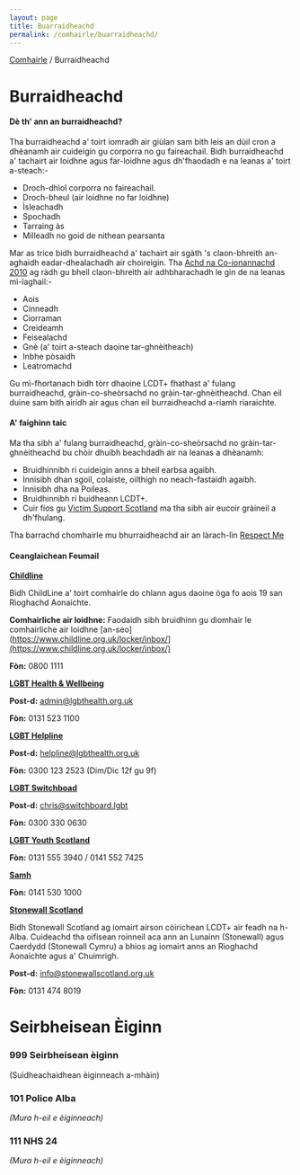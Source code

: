 ```yaml
---
layout: page
title: Buarraidheachd
permalink: /comhairle/buarraidheachd/
---
```


[Comhairle](/comhairle/) / Burraidheachd

# Burraidheachd

#### Dè th' ann an burraidheachd?

Tha burraidheachd a' toirt iomradh air giùlan sam bith leis an dùil cron a dhèanamh air cuideigin gu corporra no gu faireachail. Bidh burraidheachd a' tachairt air loidhne agus far-loidhne agus dh'fhaodadh e na leanas a' toirt a-steach:-

*   Droch-dhìol corporra no faireachail.
*   Droch-bheul (air loidhne no far loidhne)
*   Ìsleachadh
*   Spochadh
*   Tarraing às
*   Milleadh no goid de nithean pearsanta

Mar as trice bidh burraidheachd a' tachairt air sgàth 's claon-bhreith an-aghaidh eadar-dhealachadh air choireigin. Tha [Achd na Co-ionannachd 2010](https://geidh.uk/comhairle/coirichean-agus-reachdas/) ag ràdh gu bheil claon-bhreith air adhbharachadh le gin de na leanas mì-laghail:-

*   Aois
*   Cinneadh
*   Ciorraman
*   Creideamh
*   Feisealachd
*   Gnè (a' toirt a-steach daoine tar-ghnèitheach)
*   Inbhe pòsaidh
*   Leatromachd

Gu mì-fhortanach bidh tòrr dhaoine LCDT+ fhathast a' fulang burraidheachd, gràin-co-sheòrsachd no gràin-tar-ghnèitheachd. Chan eil duine sam bith airidh air agus chan eil burraidheachd a-riamh riaraichte.

#### A' faighinn taic

Ma tha sibh a' fulang burraidheachd, gràin-co-sheòrsachd no gràin-tar-ghnèitheachd bu chòir dhuibh beachdadh air na leanas a dhèanamh:

*   Bruidhinnibh ri cuideigin anns a bheil earbsa agaibh.
*   Innisibh dhan sgoil, colaiste, oilthigh no neach-fastaidh agaibh.
*   Innisibh dha na Poileas.
*   Bruidhinnibh ri buidheann LCDT+.
*   Cuir fios gu [Victim Support Scotland](http://www.victimsupportsco.org.uk) ma tha sibh air eucoir gràineil a dh'fhulang.

Tha barrachd chomhairle mu bhurraidheachd air an làrach-lìn [Respect Me](http://www.respectme.org.uk)

#### Ceanglaichean Feumail

[**Childline**](https://www.childline.org.uk/info-advice/your-feelings/sexual-identity/)

Bidh ChildLine a' toirt comhairle do chlann agus daoine òga fo aois 19 san Rìoghachd Aonaichte.

**Comhairliche air loidhne:** Faodaidh sibh bruidhinn gu dìomhair le comhairliche air loidhne [an-seo](https://www.childline.org.uk/locker/inbox/](https://www.childline.org.uk/locker/inbox/)

**Fòn:** 0800 1111

[**LGBT Health & Wellbeing**](http://www.lgbthealth.org.uk/)

**Post-d:** admin@lgbthealth.org.uk

**Fòn:** 0131 523 1100

[**LGBT Helpline**](http://www.lgbthealth.org.uk/helpline/)

**Post-d:** helpline@lgbthealth.org.uk

**Fòn:** 0300 123 2523 (Dim/Dic 12f gu 9f)

[**LGBT Switchboad**](https://switchboard.lgbt/)

**Post-d:** chris@switchboard.lgbt

**Fòn:** 0300 330 0630

[**LGBT Youth Scotland**](https://www.lgbtyouth.org.uk/)

**Fòn:** 0131 555 3940 / 0141 552 7425

[**Samh**](https://www.samh.org.uk)

**Fòn:** 0141 530 1000

[**Stonewall Scotland**](http://www.stonewallscotland.org.uk/)

Bidh Stonewall Scotland ag iomairt airson còirichean LCDT+ air feadh na h-Alba. Cuideachd tha oifisean roinneil aca ann an Lunainn (Stonewall) agus Caerdydd (Stonewall Cymru) a bhios ag iomairt anns an Rìoghachd Aonaichte agus a' Chuimrigh.

**Post-d:** info@stonewallscotland.org.uk

**Fòn:** 0131 474 8019

# Seirbheisean Èiginn

### **999** Seirbheisean èiginn

(Suidheachaidhean èiginneach a-mhàin)

### **101** Police Alba

_(Mura h-eil e èiginneach)_

### **111** NHS 24

_(Mura h-eil e èiginneach)_
